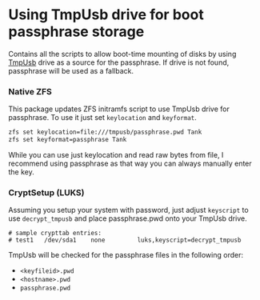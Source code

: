# Using TmpUsb drive for boot passphrase storage

Contains all the scripts to allow boot-time mounting of disks by using
[TmpUsb](https://medo64.com/tmpusb) drive as a source for the passphrase.
If drive is not found, passphrase will be used as a fallback.


### Native ZFS

This package updates ZFS initramfs script to use TmpUsb drive for passphrase.
To use it just set `keylocation` and `keyformat`.

```bash
zfs set keylocation=file:///tmpusb/passphrase.pwd Tank
zfs set keyformat=passphrase Tank
```

While you can use just keylocation and read raw bytes from file, I recommend
using passphrase as that way you can always manually enter the key.


### CryptSetup (LUKS)

Assuming you setup your system with password, just adjust `keyscript` to use
`decrypt_tmpusb` and place passphrase.pwd onto your TmpUsb drive.

```plain
# sample crypttab entries:
# test1   /dev/sda1    none         luks,keyscript=decrypt_tmpusb
```

TmpUsb will be checked for the passphrase files in the following order:
* `<keyfileid>.pwd`
* `<hostname>.pwd`
* `passphrase.pwd`
